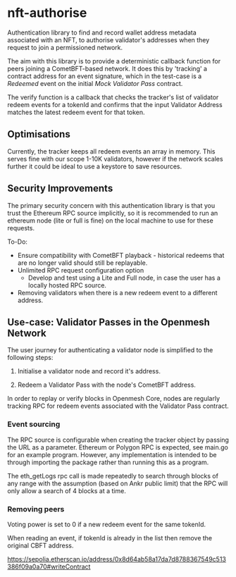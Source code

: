 # nft-authorise
Authentication library to find and record wallet address metadata associated with an NFT, to authorise validator's addresses when they request to join a permissioned network.

The aim with this library is to provide a deterministic callback function for peers joining a CometBFT-based network. It does this by 'tracking' a contract address for an event signature, which in the test-case is a *Redeemed* event on the initial *Mock Validator Pass* contract.

The verify function is a callback that checks the tracker's list of validator redeem events for a tokenId and confirms that the input Validator Address matches the latest redeem event for that token.

## Optimisations
Currently, the tracker keeps all redeem events an array in memory. This serves fine with our scope 1-10K validators, however if the network scales further it could be ideal to use a keystore to save resources. 

## Security Improvements
The primary security concern with this authentication library is that you trust the Ethereum RPC source implicitly, so it is recommended to run an ethereum node (lite or full is fine) on the local machine to use for these requests. 


To-Do:
* Ensure compatibility with CometBFT playback - historical redeems that are no longer valid should still be replayable.
* Unlimited RPC request configuration option
    * Develop and test using a Lite and Full node, in case the user has a locally hosted RPC source.
* Removing validators when there is a new redeem event to a different address.

## Use-case: Validator Passes in the Openmesh Network
The user journey for authenticating a validator node is simplified to the following steps:

1. Initialise a validator node and record it's address.

2. Redeem a Validator Pass with the node's CometBFT address.

In order to replay or verify blocks in Openmesh Core, nodes are regularly tracking RPC for redeem events associated with the Validator Pass contract. 

### Event sourcing
The RPC source is configurable when creating the tracker object by passing the URL as a parameter. Ethereum or Polygon RPC is expected, see main.go for an example program. However, any implementation is intended to be through importing the package rather than running this as a program.

The eth_getLogs rpc call is made repeatedly to search through blocks of any range with the assumption (based on Ankr public limit) that the RPC will only allow a search of 4 blocks at a time. 

### Removing peers

Voting power is set to 0 if a new redeem event for the same tokenId.

When reading an event, if tokenId is already in the list then remove the original CBFT address.

https://sepolia.etherscan.io/address/0x8d64ab58a17da7d8788367549c513386f09a0a70#writeContract
